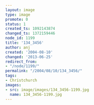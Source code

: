 ```yaml
---
layout: image
type: image
promote: 0
status: 1
created_ts: 1092143874
changed_ts: 1372159446
node_id: 1199
title: '134_3456'
author: anj
created: '2004-08-10'
changed: '2013-06-25'
redirect_from:
- "/node/1199/"
permalink: "/2004/08/10/134_3456/"
tags:
- Christchurch
images:
- src: image/images/134_3456-1199.jpg
  name: 134_3456-1199.jpg
---
```


